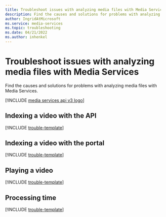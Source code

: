 ```yaml
---
title: Troubleshoot issues with analyzing media files with Media Services
description: Find the causes and solutions for problems with analyzing media files with Media Services.
author: IngridAtMicrosoft
ms.service: media-services
ms.topic: troubleshooting
ms.date: 04/21/2022
ms.author: inhenkel
---
```

# Troubleshoot issues with analyzing media files with Media Services

Find the causes and solutions for problems with analyzing media files with Media Services.

[!INCLUDE [media services api v3 logo](./includes/v3-hr.md)]

## Indexing a video with the API

[!INCLUDE [trouble-template](includes/trouble-template.md)]

## Indexing a video with the portal

[!INCLUDE [trouble-template](includes/trouble-template.md)]

## Playing a video

[!INCLUDE [trouble-template](includes/trouble-template.md)]

## Processing time

[!INCLUDE [trouble-template](includes/trouble-template.md)]
